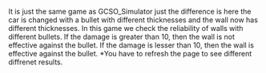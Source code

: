 It is just the same game as GCSO_Simulator just the difference is here the car is changed with a bullet with different thicknesses and the wall now has different thicknesses. In this game we check the reliability of walls with different bullets. If the damage is greater than 10, then the wall is not effective against the bullet. If the damage is lesser than 10, then the wall is effective against the bullet. *You have to refresh the page to see different diffrenet results.
